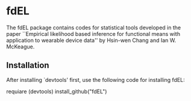 
# fdEL

The fdEL package contains codes for statistical tools developed in the paper ``Empirical likelihood based inference for functional means with application to wearable device data'' by Hsin-wen Chang and Ian W. McKeague.

## Installation

After installing `devtools' first, use the following code for installing fdEL:

requiare (devtools)
install_github("fdEL")
